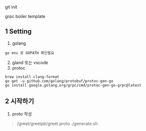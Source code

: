 git init

grpc boiler template

## 1 Setting

1. golang 
```
go env 로 GOPATH 확인필요
```
2. gland 또는 vscode
3. protoc
``` brew install protobuf  
brew install clang-format  
go get -u github.com/golang/protobuf/protoc-gen-go
go install google.golang.org/grpc/cmd/protoc-gen-go-grpc@latest
```


## 2 시작하기
1. proto 작성
> /greet/greetpb/greet.proto 
./generate.sh


